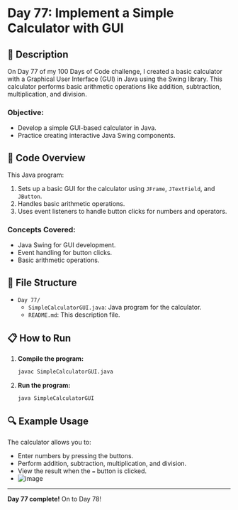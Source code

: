 # Day 77: Implement a Simple Calculator with GUI

## 📝 Description

On Day 77 of my 100 Days of Code challenge, I created a basic calculator with a Graphical User Interface (GUI) in Java using the Swing library. This calculator performs basic arithmetic operations like addition, subtraction, multiplication, and division.

### **Objective:**
- Develop a simple GUI-based calculator in Java.
- Practice creating interactive Java Swing components.

## 🚀 Code Overview

This Java program:
1. Sets up a basic GUI for the calculator using `JFrame`, `JTextField`, and `JButton`.
2. Handles basic arithmetic operations.
3. Uses event listeners to handle button clicks for numbers and operators.

### **Concepts Covered:**
- Java Swing for GUI development.
- Event handling for button clicks.
- Basic arithmetic operations.

## 📂 File Structure
- `Day 77/`
  - `SimpleCalculatorGUI.java`: Java program for the calculator.
  - `README.md`: This description file.

## 📋 How to Run
1. **Compile the program:**
   ```bash
   javac SimpleCalculatorGUI.java
   ```
2. **Run the program:**
   ```bash
   java SimpleCalculatorGUI
   ```

## 🔍 Example Usage

The calculator allows you to:

- Enter numbers by pressing the buttons.
- Perform addition, subtraction, multiplication, and division.
- View the result when the `=` button is clicked.
- ![image](https://github.com/user-attachments/assets/7450d22e-d544-4bb7-b379-a9b42118a54d)

---

**Day 77 complete!** On to Day 78!
